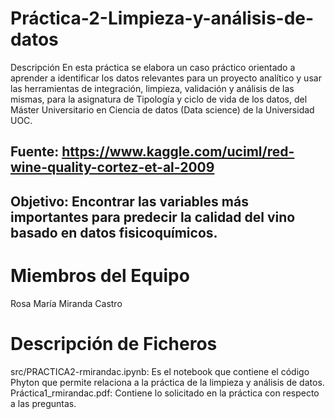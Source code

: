 # Práctica-2-Limpieza-y-análisis-de-datos

Descripción
En esta práctica se elabora un caso práctico orientado a aprender a identificar los datos relevantes para un proyecto analítico y usar las herramientas de integración, limpieza, validación y análisis de las mismas, para la asignatura de Tipología y ciclo de vida de los datos, del Máster Universitario en Ciencia de datos (Data science) de la Universidad UOC.

## Fuente:   https://www.kaggle.com/uciml/red-wine-quality-cortez-et-al-2009
## Objetivo:  Encontrar las variables más importantes para predecir la calidad del vino basado en datos fisicoquímicos.

# Miembros del Equipo

Rosa María Miranda Castro

# Descripción de Ficheros

src/PRACTICA2-rmirandac.ipynb: Es el notebook que contiene el código Phyton que permite relaciona a la práctica de la limpieza y análisis de datos.
Práctica1_rmirandac.pdf: Contiene lo solicitado en la práctica con respecto a las preguntas. 
